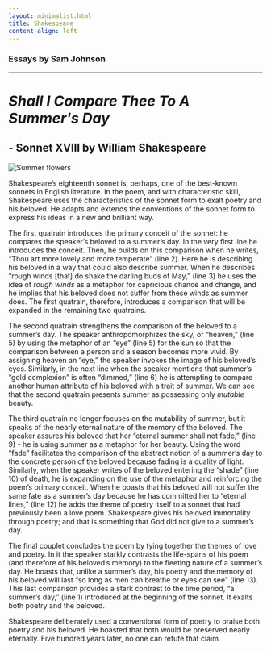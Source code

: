 ```yaml
---
layout: minimalist.html
title: Shakespeare
content-align: left
---
```


### Essays by Sam Johnson

---

# _Shall I Compare Thee To A Summer's Day_
## - Sonnet XVIII by William Shakespeare

![Summer flowers](../assets/images/shakespeare-summer.jpg)

Shakespeare’s eighteenth sonnet is, perhaps, one of the best-known sonnets in English literature. In the poem, and with characteristic skill, Shakespeare uses the characteristics of the sonnet form to exalt poetry and his beloved. He adapts and extends the conventions of the sonnet form to express his ideas in a new and brilliant way.

The first quatrain introduces the primary conceit of the sonnet: he compares the speaker’s beloved to a summer’s day. In the very first line he introduces the conceit. Then, he builds on this comparison when he writes, “Thou art more lovely and more temperate” (line 2). Here he is describing his beloved in a way that could also describe summer. When he describes “rough winds [that] do shake the darling buds of May,” (line 3) he uses the idea of _rough winds_ as a metaphor for capricious chance and change, and he implies that his beloved does not suffer from these winds as summer does. The first quatrain, therefore, introduces a comparison that will be expanded in the remaining two quatrains.

The second quatrain strengthens the comparison of the beloved to a summer’s day. The speaker anthropomorphizes the sky, or “heaven,” (line 5) by using the metaphor of an “eye” (line 5) for the sun so that the comparison between a person and a season becomes more vivid. By assigning heaven an “eye,” the speaker invokes the image of his beloved’s eyes. Similarly, in the next line when the speaker mentions that summer’s “gold complexion” is often “dimmed,” (line 6) he is attempting to compare another human attribute of his beloved with a trait of summer. We can see that the second quatrain presents summer as possessing only _mutable_ beauty.

The third quatrain no longer focuses on the mutability of summer, but it speaks of the nearly eternal nature of the memory of the beloved. The speaker assures his beloved that her “eternal summer shall not fade,” (line 9) - he is using summer as a metaphor for her beauty. Using the word “fade” facilitates the comparison of the abstract notion of a summer’s day to the concrete person of the beloved because fading is a quality of light. Similarly, when the speaker writes of the beloved entering the “shade” (line 10) of death, he is expanding on the use of the metaphor and reinforcing the poem’s primary conceit. When he boasts that his beloved will not suffer the same fate as a summer’s day because he has committed her to “eternal lines,” (line 12) he adds the theme of poetry itself to a sonnet that had previously been a love poem. Shakespeare gives his beloved immortality through poetry; and that is something that God did not give to a summer’s day.

The final couplet concludes the poem by tying together the themes of love and poetry. In it the speaker starkly contrasts the life-spans of his poem (and therefore of his beloved’s memory) to the fleeting nature of a summer’s day. He boasts that, unlike a summer’s day, his poetry and the memory of his beloved will last “so long as men can breathe or eyes can see” (line 13). This last comparison provides a stark contrast to the time period, “a summer’s day,” (line 1) introduced at the beginning of the sonnet. It exalts both poetry and the beloved.

Shakespeare deliberately used a conventional form of poetry to praise both poetry and his beloved. He boasted that both would be preserved nearly eternally. Five hundred years later, no one can refute that claim.
